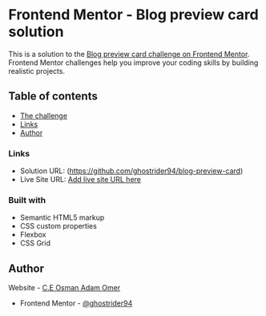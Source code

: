 # Frontend Mentor - Blog preview card solution

This is a solution to the [Blog preview card challenge on Frontend Mentor](https://www.frontendmentor.io/challenges/blog-preview-card-ckPaj01IcS). Frontend Mentor challenges help you improve your coding skills by building realistic projects. 

## Table of contents

  - [The challenge](#the-challenge)
  - [Links](#links)
- [Author](#author)


### Links

- Solution URL: (https://github.com/ghostrider94/blog-preview-card)
- Live Site URL: [Add live site URL here](https://your-live-site-url.com)

### Built with

- Semantic HTML5 markup
- CSS custom properties
- Flexbox
- CSS Grid

## Author

Website - [C.E Osman Adam Omer](https://github.com/ghostrider94/)
- Frontend Mentor - [@ghostrider94](https://www.frontendmentor.io/profile/ghostrider94)
